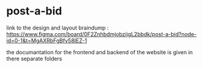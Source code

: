 # post-a-bid

link to the design and layout braindump : https://www.figma.com/board/0F2ZnhbdmjobzijgL2bbdk/post-a-bid?node-id=0-1&t=MgAXRbFgBfy58IEZ-1


the documantation for the frontend and backend of the website is given in there separate folders

